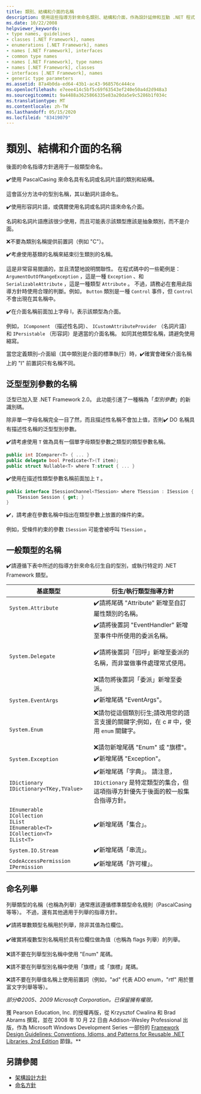```yaml
---
title: 類別、結構和介面的名稱
description: 使用這些指導方針來命名類別、結構和介面，作為設計延伸和互動 .NET 程式庫的指引的一部分。
ms.date: 10/22/2008
helpviewer_keywords:
- type names, guidelines
- classes [.NET Framework], names
- enumerations [.NET Framework], names
- names [.NET Framework], interfaces
- common type names
- names [.NET Framework], type names
- names [.NET Framework], classes
- interfaces [.NET Framework], names
- generic type parameters
ms.assetid: 87a4b0da-ed64-43b1-ac43-968576c444ce
ms.openlocfilehash: e7eee414c5bf5c69f63543ef240e50a4d2d948a3
ms.sourcegitcommit: 9a4488a3625866335e83a20da5e9c5286b1f034c
ms.translationtype: MT
ms.contentlocale: zh-TW
ms.lasthandoff: 05/15/2020
ms.locfileid: "83419079"
---
```

# <a name="names-of-classes-structs-and-interfaces"></a>類別、結構和介面的名稱
後面的命名指導方針適用于一般類型命名。

 ✔️使用 PascalCasing 來命名具有名詞或名詞片語的類別和結構。

 這會區分方法中的型別名稱，其以動詞片語命名。

 ✔️使用形容詞片語，或偶爾使用名詞或名詞片語來命名介面。

 名詞和名詞片語應該很少使用，而且可能表示該類型應該是抽象類別，而不是介面。

 ❌不要為類別名稱提供前置詞（例如 "C"）。

 ✔️考慮使用基類的名稱來結束衍生類別的名稱。

 這是非常容易閱讀的，並且清楚地說明關聯性。 在程式碼中的一些範例是： `ArgumentOutOfRangeException` ，這是一種 `Exception` 、和 `SerializableAttribute` ，這是一種類型 `Attribute` 。 不過，請務必在套用此指導方針時使用合理的判斷。例如， `Button` 類別是一種 `Control` 事件，但 `Control` 不會出現在其名稱中。

 ✔️在介面名稱前面加上字母 I，表示該類型為介面。

 例如， `IComponent` （描述性名詞）、 `ICustomAttributeProvider` （名詞片語）和 `IPersistable` （形容詞）是適當的介面名稱。 如同其他類型名稱，請避免使用縮寫。

 當您定義類別–介面組（其中類別是介面的標準執行）時，✔️確實會確保介面名稱上的 "I" 前置詞只有名稱不同。

## <a name="names-of-generic-type-parameters"></a>泛型型別參數的名稱
 泛型已加入至 .NET Framework 2.0。 此功能引進了一種稱為「*型別參數*」的新識別碼。

 除非單一字母名稱完全一目了然，而且描述性名稱不會加上值，否則✔️ DO 名稱具有描述性名稱的泛型型別參數。

 ✔️請考慮使用 `T` 做為具有一個單字母類型參數之類型的類型參數名稱。

```csharp
public int IComparer<T> { ... }
public delegate bool Predicate<T>(T item);
public struct Nullable<T> where T:struct { ... }
```

 ✔️使用在描述性類型參數名稱前面加上 `T` 。

```csharp
public interface ISessionChannel<TSession> where TSession : ISession {
    TSession Session { get; }
}
```

 ✔️，請考慮在參數名稱中指出在類型參數上放置的條件約束。

 例如，受條件約束的參數 `ISession` 可能會被呼叫 `TSession` 。

## <a name="names-of-common-types"></a>一般類型的名稱
 ✔️請遵循下表中所述的指導方針來命名衍生自的型別，或執行特定的 .NET Framework 類型。

|基底類型|衍生/執行類型指導方針|
|---------------|------------------------------------------|
|`System.Attribute`|✔️請將尾碼 "Attribute" 新增至自訂屬性類別的名稱。|
|`System.Delegate`|✔️請將後置詞 "EventHandler" 新增至事件中所使用的委派名稱。<br /><br /> ✔️請將後置詞「回呼」新增至委派的名稱，而非當做事件處理常式使用。<br /><br /> ❌請勿將後置詞「委派」新增至委派。|
|`System.EventArgs`|✔️新增尾碼 "EventArgs"。|
|`System.Enum`|❌請勿從這個類別衍生;請改用您的語言支援的關鍵字;例如，在 c # 中，使用 `enum` 關鍵字。<br /><br /> ❌請勿新增尾碼 "Enum" 或 "旗標"。|
|`System.Exception`|✔️新增尾碼 "Exception"。|
|`IDictionary` <br /> `IDictionary<TKey,TValue>`|✔️新增尾碼「字典」。 請注意， `IDictionary` 是特定類型的集合，但這項指導方針優先于後面的較一般集合指導方針。|
|`IEnumerable` <br /> `ICollection` <br /> `IList` <br /> `IEnumerable<T>` <br /> `ICollection<T>` <br /> `IList<T>`|✔️新增尾碼「集合」。|
|`System.IO.Stream`|✔️新增尾碼「串流」。|
|`CodeAccessPermission IPermission`|✔️新增尾碼「許可權」。|

## <a name="naming-enumerations"></a>命名列舉
 列舉類型的名稱（也稱為列舉）通常應該遵循標準類型命名規則（PascalCasing 等等）。 不過，還有其他適用于列舉的指導方針。

 ✔️請將單數類型名稱用於列舉，除非其值為位欄位。

 ✔️確實將複數型別名稱用於具有位欄位做為值（也稱為 flags 列舉）的列舉。

 ❌請不要在列舉型別名稱中使用 "Enum" 尾碼。

 ❌請不要在列舉型別名稱中使用「旗標」或「旗標」尾碼。

 ❌請不要在列舉值名稱上使用前置詞（例如，"ad" 代表 ADO enum，"rtf" 用於豐富文字列舉等等）。

 *部分©2005、2009 Microsoft Corporation。已保留擁有權限。*

 獲 Pearson Education, Inc. 的授權再版，從 Krzysztof Cwalina 和 Brad Abrams 撰寫，並在 2008 年 10 月 22 日由 Addison-Wesley Professional 出版，作為 Microsoft Windows Development Series 一部份的 [Framework Design Guidelines: Conventions, Idioms, and Patterns for Reusable .NET Libraries, 2nd Edition](https://www.informit.com/store/framework-design-guidelines-conventions-idioms-and-9780321545619) 節錄。**

## <a name="see-also"></a>另請參閱

- [架構設計方針](../../../docs/standard/design-guidelines/index.md)
- [命名方針](../../../docs/standard/design-guidelines/naming-guidelines.md)
